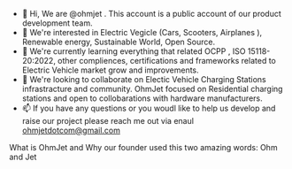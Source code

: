 - 👋 Hi, We are @ohmjet . This account is a public account of our product development team.
- 👀 We're interested in Electric Vegicle (Cars, Scooters, Airplanes ), Renewable energy,  Sustainable World, Open Source.
- 🌱 We're currently learning everything that related OCPP , ISO 15118-20:2022, other compliences, certifications and frameworks related to Electric Vehicle market grow and improvements.
- 💞️ We're looking to collaborate on Electic Vehicle Charging Stations infrastracture and community. OhmJet focused on Residential charging stations and open to collobarations with hardware manufacturers.
- 📫 If you have any questions or you woudl like to help us develop and raise our project please reach me out via enaul ohmjetdotcom@gmail.com

What is OhmJet and Why our founder used this two amazing words: Ohm and Jet


<!---
ohmjet/ohmjet is a ✨ special ✨ repository because its `README.md` (this file) appears on your GitHub profile.
You can click the Preview link to take a look at your changes.
--->
